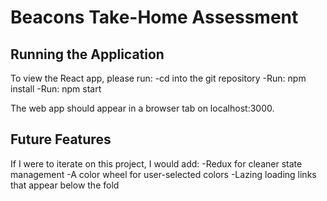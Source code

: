 # Beacons Take-Home Assessment
## Running the Application
To view the React app, please run:
-cd into the git repository
-Run: npm install
-Run: npm start 

The web app should appear in a browser tab on localhost:3000.

## Future Features
If I were to iterate on this project, I would add:
-Redux for cleaner state management
-A color wheel for user-selected colors
-Lazing loading links that appear below the fold